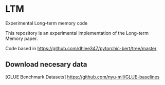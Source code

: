 # LTM
Experimental Long-term memory code

This repository is an experimental implementation of the Long-term Memory paper.


Code based in https://github.com/dhlee347/pytorchic-bert/tree/master

Download necesary data
-------------------------------------

[GLUE Benchmark Datasets] https://github.com/nyu-mll/GLUE-baselines
